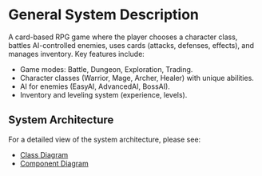 # General System Description
A card-based RPG game where the player chooses a character class, battles AI-controlled enemies, uses cards (attacks, defenses, effects), and manages inventory. Key features include:
- Game modes: Battle, Dungeon, Exploration, Trading.
- Character classes (Warrior, Mage, Archer, Healer) with unique abilities.
- AI for enemies (EasyAI, AdvancedAI, BossAI).
- Inventory and leveling system (experience, levels).

## System Architecture
For a detailed view of the system architecture, please see:
- [Class Diagram](./class_diagram.md)
- [Component Diagram](./component_diagram.md)